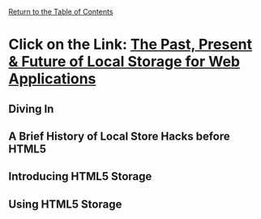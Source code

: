 [Return to the Table of Contents](README.md)

# Click on the Link: [The Past, Present & Future of Local Storage for Web Applications](http://diveinto.html5doctor.com/storage.html)
## Diving In
## A Brief History of Local Store Hacks before HTML5
## Introducing HTML5 Storage
## Using HTML5 Storage